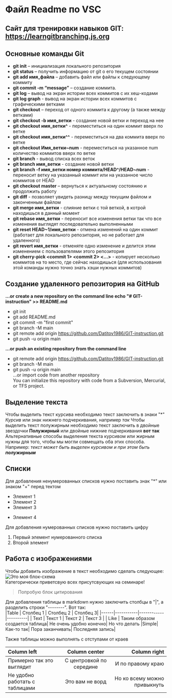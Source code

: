 # Файл Readme по VSC  

## Сайт для тренировки навыков GIT: https://learngitbranching.js.org  

## Основные команды Git
+ **git init** – инициализация локального репозитория  
+ **git status** – получить информацию от git о его текущем состоянии  
+ **git add имя_файла** – добавить файл или файлы к следующему коммиту  
+ **git commit -m “message”** – создание коммита.  
+ **git log** – вывод на экран истории всех коммитов с их хеш-кодами  
+ **git log graph** - вывод на экран истории всех коммитов с графическими ветками 
+ **git checkout** – переход от одного коммита к другому (а также между ветками)  
+ **git checkout -b имя_ветки** - создание новой ветки и переход на нее  
+ **git checkout имя_ветки^** - переместиться на один коммит вверх по ветке  
+ **git checkout имя_ветки^^** - переместиться на два коммита вверх по ветке  
+ **git checkout Имя_ветки~num** - переместиться на указанное num количество коммитов вверх по ветке
+ **git branch** - вывод списка всех веток
+ **git branch имя_ветки** - создание новой ветки 
+ **git branch -f имя_ветки номер коммита/HEAD^/HEAD~num** - переносит ветку на указанный коммит или на указанное число коммитов от HEAD
+ **git checkout master** – вернуться к актуальному состоянию и продолжить работу  
+ **git diff** - позволяет увидеть разницу между текущим файлом и законченным файлом  
+ **git merge имя_ветки** - слияние ветки с той веткой, в котрой находишься в данный момент
+ **git rebase имя_ветки** - переносит все изменения ветки так что все изменения выглядят последовательно выполненными  
+ **git reset HEAD~1/имя_ветки** - отмена изменений на один коммит (работает для локального репозитория, но не работает для удаленного)  
+ **git revert имя_ветки** - отменяте одно изменение и делится этим изменением с пользователями этого репозитория  
+ **git cherry-pick <commit 1> <commit 2> <...>** - копирует несколько коммитов на то место, где сейчас находишься (для использования этой команды нужно точно знать хэши нужных коммитов)  

## Создание удаленного репозитория на GitHub

**…or create a new repository on the command line
echo "# GIT-instruction" >> README.md**   
+ git init  
+ git add README.md  
+ git commit -m "first commit"  
+ git branch -M main  
+ git remote add origin https://github.com/Datitov1986/GIT-instruction.git  
+ git push -u origin main  

**…or push an existing repository from the command line**  
+ git remote add origin https://github.com/Datitov1986/GIT-instruction.git  
+ git branch -M main  
+ git push -u origin main  
…or import code from another repository  
You can initialize this repository with code from a Subversion, Mercurial, or TFS project.


## Выделение текста  
Чтобы выделить текст курсива необходимо текст заключить в знаки "*" *Курсив* или знак нижнего подчеркивания, например _так_ 
Чтобы выделить текст полужирным необходимо текст заключить в двойные звездочки **Полужирный** или двойные нижние подчеркивания __вот так__  
Альтернативные способы выделения текста курсивом или жирным нужны для того, чтобы мы могли совмещать оба этих способа. Например: _текст может быть выделен курсивом и при этом быть **полужирным**_
## Списки  
Для добавления ненумерованных списков нужно поставить знак "*" или знаком "+" перед тектом
* Элемент 1
* Элемент 2
* Элемент 3  
+ Элемент 4  

Для добавления нумерованных списков нужно поставить цифру
1. Первый элемент нумерованного списка
2. Второй элемент
## Работа с изображениями  
Чтобы добавить изображение в текст необходимо сделать следующее:
![Это моя блок-схема](Homework.png)  
Категорически приветсвую всех присутсвующих на семинаре!  
> Попробую блок цитирования  

Для добавления таблицы в markdown нужно заключить столбцы в "|", а разделить строки "--------". Вот так:  
|Table | Столбец 1 | Столбец 2  | Столбец 3|
|------|-----------|------------|----------|
| Text | Текст 1   | Текст 2    | Текст 3  |
| Like | Таким образом создается таблица| Не очень удобно конечно| Но что делать
|Simple| Как-то так| Пора заканчивать| Последняя запись|

Также таблицы можно выполнять с отступами от краев

|Column left  |Column center  |Column right  |
|:-----------|:-------------:|-------------:|
|Примерно так это выглядит| С центровкой по середине| И по правому краю|
|Не удобно работать с таблицами| Это вам не ворд| Но ко всему можно привыкнуть|


